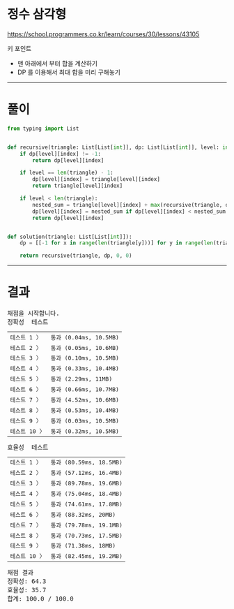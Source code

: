 # 정수 삼각형

https://school.programmers.co.kr/learn/courses/30/lessons/43105

키 포인트
- 맨 아래에서 부터 합을 계산하기
- DP 를 이용해서 최대 합을 미리 구해놓기

----

# 풀이

```python
from typing import List


def recursive(triangle: List[List[int]], dp: List[List[int]], level: int, index: int):
    if dp[level][index] != -1:
        return dp[level][index]

    if level == len(triangle) - 1:
        dp[level][index] = triangle[level][index]
        return triangle[level][index]

    if level < len(triangle):
        nested_sum = triangle[level][index] + max(recursive(triangle, dp, level + 1, index), recursive(triangle, dp, level + 1, index + 1))
        dp[level][index] = nested_sum if dp[level][index] < nested_sum else dp[level][index]
        return dp[level][index]


def solution(triangle: List[List[int]]):
    dp = [[-1 for x in range(len(triangle[y]))] for y in range(len(triangle))]

    return recursive(triangle, dp, 0, 0)
```

----

# 결과

<pre class="console-content"><div></div><div class="console-heading">채점을 시작합니다.</div><div class="console-message">정확성  테스트</div><table class="console-test-group" data-category="correctness"><tbody><tr data-testcase-id="30294"><td valign="top" class="td-label">테스트 1 <span>〉</span></td><td class="result passed">통과 (0.04ms, 10.5MB)</td></tr><tr data-testcase-id="30295"><td valign="top" class="td-label">테스트 2 <span>〉</span></td><td class="result passed">통과 (0.05ms, 10.6MB)</td></tr><tr data-testcase-id="30296"><td valign="top" class="td-label">테스트 3 <span>〉</span></td><td class="result passed">통과 (0.10ms, 10.5MB)</td></tr><tr data-testcase-id="30297"><td valign="top" class="td-label">테스트 4 <span>〉</span></td><td class="result passed">통과 (0.33ms, 10.4MB)</td></tr><tr data-testcase-id="33493"><td valign="top" class="td-label">테스트 5 <span>〉</span></td><td class="result passed">통과 (2.29ms, 11MB)</td></tr><tr data-testcase-id="33494"><td valign="top" class="td-label">테스트 6 <span>〉</span></td><td class="result passed">통과 (0.66ms, 10.7MB)</td></tr><tr data-testcase-id="33495"><td valign="top" class="td-label">테스트 7 <span>〉</span></td><td class="result passed">통과 (4.52ms, 10.6MB)</td></tr><tr data-testcase-id="33496"><td valign="top" class="td-label">테스트 8 <span>〉</span></td><td class="result passed">통과 (0.53ms, 10.4MB)</td></tr><tr data-testcase-id="33497"><td valign="top" class="td-label">테스트 9 <span>〉</span></td><td class="result passed">통과 (0.03ms, 10.5MB)</td></tr><tr data-testcase-id="33498"><td valign="top" class="td-label">테스트 10 <span>〉</span></td><td class="result passed">통과 (0.32ms, 10.5MB)</td></tr></tbody></table><div class="console-message">효율성  테스트</div><table class="console-test-group" data-category="effectiveness"><tbody><tr data-testcase-id="33483"><td valign="top" class="td-label">테스트 1 <span>〉</span></td><td class="result passed">통과 (80.59ms, 18.5MB)</td></tr><tr data-testcase-id="33484"><td valign="top" class="td-label">테스트 2 <span>〉</span></td><td class="result passed">통과 (57.12ms, 16.4MB)</td></tr><tr data-testcase-id="33485"><td valign="top" class="td-label">테스트 3 <span>〉</span></td><td class="result passed">통과 (89.78ms, 19.6MB)</td></tr><tr data-testcase-id="33486"><td valign="top" class="td-label">테스트 4 <span>〉</span></td><td class="result passed">통과 (75.04ms, 18.4MB)</td></tr><tr data-testcase-id="33487"><td valign="top" class="td-label">테스트 5 <span>〉</span></td><td class="result passed">통과 (74.61ms, 17.8MB)</td></tr><tr data-testcase-id="33488"><td valign="top" class="td-label">테스트 6 <span>〉</span></td><td class="result passed">통과 (88.32ms, 20MB)</td></tr><tr data-testcase-id="33489"><td valign="top" class="td-label">테스트 7 <span>〉</span></td><td class="result passed">통과 (79.78ms, 19.1MB)</td></tr><tr data-testcase-id="33490"><td valign="top" class="td-label">테스트 8 <span>〉</span></td><td class="result passed">통과 (70.73ms, 17.5MB)</td></tr><tr data-testcase-id="33491"><td valign="top" class="td-label">테스트 9 <span>〉</span></td><td class="result passed">통과 (71.38ms, 18MB)</td></tr><tr data-testcase-id="33492"><td valign="top" class="td-label">테스트 10 <span>〉</span></td><td class="result passed">통과 (82.45ms, 19.2MB)</td></tr></tbody></table><div class="console-heading">채점 결과</div><div class="console-message">정확성: 64.3</div><div class="console-message">효율성: 35.7</div><div class="console-message">합계: 100.0 / 100.0</div></pre>